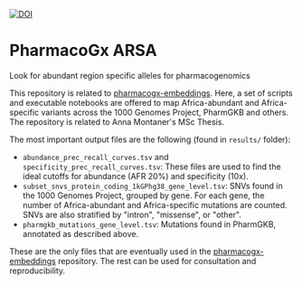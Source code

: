 [![DOI](https://zenodo.org/badge/647370654.svg)](https://doi.org/10.5281/zenodo.16906018)

# PharmacoGx ARSA
Look for abundant region specific alleles for pharmacogenomics

This repository is related to [pharmacogx-embeddings](https://github.com/ersilia-os/pharmacogx-embeddings). Here, a set of scripts and executable notebooks are offered to map Africa-abundant and Africa-specific variants across the 1000 Genomes Project, PharmGKB and others. The repository is related to Anna Montaner's MSc Thesis.

The most important output files are the following (found in `results/` folder):
* `abundance_prec_recall_curves.tsv` and `specificity_prec_recall_curves.tsv`: These files are used to find the ideal cutoffs for abundance (AFR 20%) and specificity (10x). 
* `subset_snvs_protein_coding_1kGPhg38_gene_level.tsv`: SNVs found in the 1000 Genomes Project, grouped by gene. For each gene, the number of Africa-abundant and Africa-specific mutations are counted. SNVs are also stratified by "intron", "missense", or "other".
* `pharmgkb_mutations_gene_level.tsv`: Mutations found in PharmGKB, annotated as described above.

These are the only files that are eventually used in the [pharmacogx-embeddings](https://github.com/ersilia-os/pharmacogx-embeddings) repository. The rest can be used for consultation and reproducibility.
